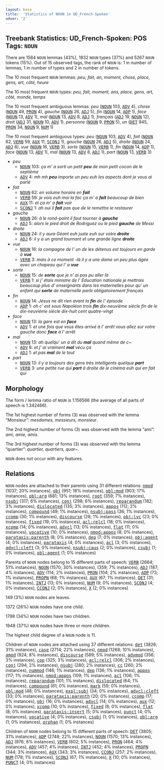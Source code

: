 ```yaml
---
layout: base
title:  'Statistics of NOUN in UD_French-Spoken'
udver: '2'
---
```


## Treebank Statistics: UD_French-Spoken: POS Tags: `NOUN`

There are 1584 `NOUN` lemmas (43%), 1832 `NOUN` types (37%) and 5267 `NOUN` tokens (15%).
Out of 15 observed tags, the rank of `NOUN` is: 1 in number of lemmas, 1 in number of types and 2 in number of tokens.

The 10 most frequent `NOUN` lemmas: <em>peu, fait, an, moment, chose, place, gens, art, côté, heure</em>

The 10 most frequent `NOUN` types:  <em>peu, fait, moment, ans, place, gens, art, côté, monde, temps</em>

The 10 most frequent ambiguous lemmas: <em>peu</em> (<tt><a href="fr_spoken-pos-NOUN.html">NOUN</a></tt> 103, <tt><a href="fr_spoken-pos-ADV.html">ADV</a></tt> 4), <em>chose</em> (<tt><a href="fr_spoken-pos-NOUN.html">NOUN</a></tt> 49, <tt><a href="fr_spoken-pos-PRON.html">PRON</a></tt> 4), <em>gauche</em> (<tt><a href="fr_spoken-pos-NOUN.html">NOUN</a></tt> 26, <tt><a href="fr_spoken-pos-ADJ.html">ADJ</a></tt> 5), <em>fin</em> (<tt><a href="fr_spoken-pos-NOUN.html">NOUN</a></tt> 14, <tt><a href="fr_spoken-pos-ADP.html">ADP</a></tt> 1), <em>face</em> (<tt><a href="fr_spoken-pos-NOUN.html">NOUN</a></tt> 13, <tt><a href="fr_spoken-pos-ADV.html">ADV</a></tt> 1), <em>mal</em> (<tt><a href="fr_spoken-pos-NOUN.html">NOUN</a></tt> 13, <tt><a href="fr_spoken-pos-ADV.html">ADV</a></tt> 8, <tt><a href="fr_spoken-pos-ADJ.html">ADJ</a></tt> 1), <em>français</em> (<tt><a href="fr_spoken-pos-ADJ.html">ADJ</a></tt> 19, <tt><a href="fr_spoken-pos-NOUN.html">NOUN</a></tt> 12), <em>droit</em> (<tt><a href="fr_spoken-pos-ADJ.html">ADJ</a></tt> 31, <tt><a href="fr_spoken-pos-NOUN.html">NOUN</a></tt> 10, <tt><a href="fr_spoken-pos-ADV.html">ADV</a></tt> 1), <em>personne</em> (<tt><a href="fr_spoken-pos-NOUN.html">NOUN</a></tt> 9, <tt><a href="fr_spoken-pos-PRON.html">PRON</a></tt> 5), <em>un</em> (<tt><a href="fr_spoken-pos-DET.html">DET</a></tt> 945, <tt><a href="fr_spoken-pos-PRON.html">PRON</a></tt> 34, <tt><a href="fr_spoken-pos-NOUN.html">NOUN</a></tt> 9, <tt><a href="fr_spoken-pos-NUM.html">NUM</a></tt> 1)

The 10 most frequent ambiguous types:  <em>peu</em> (<tt><a href="fr_spoken-pos-NOUN.html">NOUN</a></tt> 103, <tt><a href="fr_spoken-pos-ADV.html">ADV</a></tt> 4), <em>fait</em> (<tt><a href="fr_spoken-pos-NOUN.html">NOUN</a></tt> 62, <tt><a href="fr_spoken-pos-VERB.html">VERB</a></tt> 59, <tt><a href="fr_spoken-pos-AUX.html">AUX</a></tt> 11, <tt><a href="fr_spoken-pos-SCONJ.html">SCONJ</a></tt> 1), <em>gauche</em> (<tt><a href="fr_spoken-pos-NOUN.html">NOUN</a></tt> 26, <tt><a href="fr_spoken-pos-ADJ.html">ADJ</a></tt> 5), <em>droite</em> (<tt><a href="fr_spoken-pos-NOUN.html">NOUN</a></tt> 24, <tt><a href="fr_spoken-pos-ADJ.html">ADJ</a></tt> 6), <em>vue</em> (<tt><a href="fr_spoken-pos-NOUN.html">NOUN</a></tt> 16, <tt><a href="fr_spoken-pos-VERB.html">VERB</a></tt> 3), <em>sorte</em> (<tt><a href="fr_spoken-pos-NOUN.html">NOUN</a></tt> 15, <tt><a href="fr_spoken-pos-VERB.html">VERB</a></tt> 1), <em>fin</em> (<tt><a href="fr_spoken-pos-NOUN.html">NOUN</a></tt> 14, <tt><a href="fr_spoken-pos-ADP.html">ADP</a></tt> 1), <em>face</em> (<tt><a href="fr_spoken-pos-NOUN.html">NOUN</a></tt> 13, <tt><a href="fr_spoken-pos-ADV.html">ADV</a></tt> 1), <em>mal</em> (<tt><a href="fr_spoken-pos-NOUN.html">NOUN</a></tt> 13, <tt><a href="fr_spoken-pos-ADV.html">ADV</a></tt> 8, <tt><a href="fr_spoken-pos-ADJ.html">ADJ</a></tt> 1), <em>part</em> (<tt><a href="fr_spoken-pos-NOUN.html">NOUN</a></tt> 13, <tt><a href="fr_spoken-pos-VERB.html">VERB</a></tt> 3)


* <em>peu</em>
  * <tt><a href="fr_spoken-pos-NOUN.html">NOUN</a></tt> 103: <em>ça m' a sorti un petit <b>peu</b> de mon petit cocon de le septième</em>
  * <tt><a href="fr_spoken-pos-ADV.html">ADV</a></tt> 4: <em>mh mh <b>peu</b> importe un peu euh les aspects dont je vous ai parlé</em>
* <em>fait</em>
  * <tt><a href="fr_spoken-pos-NOUN.html">NOUN</a></tt> 62: <em>en volume horaire en <b>fait</b></em>
  * <tt><a href="fr_spoken-pos-VERB.html">VERB</a></tt> 59: <em>je vois euh moi la fac ça m' a <b>fait</b> beaucoup de bien</em>
  * <tt><a href="fr_spoken-pos-AUX.html">AUX</a></tt> 11: <em>et ça m' a <b>fait</b> voir</em>
  * <tt><a href="fr_spoken-pos-SCONJ.html">SCONJ</a></tt> 1: <em>ah oui il <b>fait</b> pas que de le remettre le restaurer</em>
* <em>gauche</em>
  * <tt><a href="fr_spoken-pos-NOUN.html">NOUN</a></tt> 26: <em>à le rond-point il faut tourner à <b>gauche</b></em>
  * <tt><a href="fr_spoken-pos-ADJ.html">ADJ</a></tt> 5: <em>alors le pied droit de Rodriguez ou le pied <b>gauche</b> de Messi</em>
* <em>droite</em>
  * <tt><a href="fr_spoken-pos-NOUN.html">NOUN</a></tt> 24: <em>il y aura Géant euh juste euh sur votre <b>droite</b></em>
  * <tt><a href="fr_spoken-pos-ADJ.html">ADJ</a></tt> 6: <em>il y a un grand tournant et une grande ligne <b>droite</b></em>
* <em>vue</em>
  * <tt><a href="fr_spoken-pos-NOUN.html">NOUN</a></tt> 16: <em>la compagne de l' un de les détenus est toujours en garde à <b>vue</b></em>
  * <tt><a href="fr_spoken-pos-VERB.html">VERB</a></tt> 3: <em>mais à ce moment -là il y a une dame un peu plus âgée avec un chapeau qui l' a <b>vue</b></em>
* <em>sorte</em>
  * <tt><a href="fr_spoken-pos-NOUN.html">NOUN</a></tt> 15: <em>de <b>sorte</b> que je n' ai pas pu aller là</em>
  * <tt><a href="fr_spoken-pos-VERB.html">VERB</a></tt> 1: <em>si j' étais ministre de l' Éducation nationale je mettrais beaucoup plus d' enseignants dans les maternelles pour qu' un enfant qui <b>sorte</b> de maternelle parle obligatoirement français</em>
* <em>fin</em>
  * <tt><a href="fr_spoken-pos-NOUN.html">NOUN</a></tt> 14: <em>Jésus ne dit rien avant la <b>fin</b> de l' épisode</em>
  * <tt><a href="fr_spoken-pos-ADP.html">ADP</a></tt> 1: <em>oh c' est sous Napoléon trois <b>fin</b> dix-neuvième siècle fin de le dix-neuvième siècle dix-huit cent quatre-vingt</em>
* <em>face</em>
  * <tt><a href="fr_spoken-pos-NOUN.html">NOUN</a></tt> 13: <em>la gare est en <b>face</b></em>
  * <tt><a href="fr_spoken-pos-ADV.html">ADV</a></tt> 1: <em>et une fois que vous êtes arrivé à l' arrêt vous allez sur votre gauche donc <b>face</b> à l' arrêt</em>
* <em>mal</em>
  * <tt><a href="fr_spoken-pos-NOUN.html">NOUN</a></tt> 13: <em>ah quelqu' un a dit du <b>mal</b> quand même de c~</em>
  * <tt><a href="fr_spoken-pos-ADV.html">ADV</a></tt> 8: <em>et j' ai vraiment <b>mal</b> vécu ça</em>
  * <tt><a href="fr_spoken-pos-ADJ.html">ADJ</a></tt> 1: <em>et pas <b>mal</b> de le tout</em>
* <em>part</em>
  * <tt><a href="fr_spoken-pos-NOUN.html">NOUN</a></tt> 13: <em>il y a toujours des gens très intelligents quelque <b>part</b></em>
  * <tt><a href="fr_spoken-pos-VERB.html">VERB</a></tt> 3: <em>une petite rue qui <b>part</b> à droite de le cinéma euh qui en fait qui</em>

## Morphology

The form / lemma ratio of `NOUN` is 1.156566 (the average of all parts of speech is 1.342466).

The 1st highest number of forms (3) was observed with the lemma “Monsieur”: <em>mesdames, messieurs, monsieur</em>.

The 2nd highest number of forms (3) was observed with the lemma “ami”: <em>ami, amie, amis</em>.

The 3rd highest number of forms (3) was observed with the lemma “quartier”: <em>quartier, quartiers, quar~</em>.

`NOUN` does not occur with any features.


## Relations

`NOUN` nodes are attached to their parents using 31 different relations: <tt><a href="fr_spoken-dep-nmod.html">nmod</a></tt> (1037; 20% instances), <tt><a href="fr_spoken-dep-obj.html">obj</a></tt> (951; 18% instances), <tt><a href="fr_spoken-dep-obl-mod.html">obl:mod</a></tt> (903; 17% instances), <tt><a href="fr_spoken-dep-obl-arg.html">obl:arg</a></tt> (681; 13% instances), <tt><a href="fr_spoken-dep-root.html">root</a></tt> (359; 7% instances), <tt><a href="fr_spoken-dep-nsubj.html">nsubj</a></tt> (317; 6% instances), <tt><a href="fr_spoken-dep-conj.html">conj</a></tt> (298; 6% instances), <tt><a href="fr_spoken-dep-reparandum.html">reparandum</a></tt> (182; 3% instances), <tt><a href="fr_spoken-dep-dislocated.html">dislocated</a></tt> (135; 3% instances), <tt><a href="fr_spoken-dep-appos.html">appos</a></tt> (112; 2% instances), <tt><a href="fr_spoken-dep-compound.html">compound</a></tt> (49; 1% instances), <tt><a href="fr_spoken-dep-nsubj-pass.html">nsubj:pass</a></tt> (36; 1% instances), <tt><a href="fr_spoken-dep-ccomp.html">ccomp</a></tt> (30; 1% instances), <tt><a href="fr_spoken-dep-discourse.html">discourse</a></tt> (28; 1% instances), <tt><a href="fr_spoken-dep-obj-lvc.html">obj:lvc</a></tt> (23; 0% instances), <tt><a href="fr_spoken-dep-fixed.html">fixed</a></tt> (19; 0% instances), <tt><a href="fr_spoken-dep-acl-relcl.html">acl:relcl</a></tt> (18; 0% instances), <tt><a href="fr_spoken-dep-xcomp.html">xcomp</a></tt> (14; 0% instances), <tt><a href="fr_spoken-dep-advcl.html">advcl</a></tt> (13; 0% instances), <tt><a href="fr_spoken-dep-flat.html">flat</a></tt> (11; 0% instances), <tt><a href="fr_spoken-dep-vocative.html">vocative</a></tt> (10; 0% instances), <tt><a href="fr_spoken-dep-nmod-appos.html">nmod:appos</a></tt> (8; 0% instances), <tt><a href="fr_spoken-dep-parataxis-parenth.html">parataxis:parenth</a></tt> (8; 0% instances), <tt><a href="fr_spoken-dep-dep.html">dep</a></tt> (7; 0% instances), <tt><a href="fr_spoken-dep-obj-agent.html">obj:agent</a></tt> (4; 0% instances), <tt><a href="fr_spoken-dep-parataxis.html">parataxis</a></tt> (4; 0% instances), <tt><a href="fr_spoken-dep-acl.html">acl</a></tt> (3; 0% instances), <tt><a href="fr_spoken-dep-advcl-cleft.html">advcl:cleft</a></tt> (3; 0% instances), <tt><a href="fr_spoken-dep-nsubj-caus.html">nsubj:caus</a></tt> (2; 0% instances), <tt><a href="fr_spoken-dep-csubj.html">csubj</a></tt> (1; 0% instances), <tt><a href="fr_spoken-dep-obl-agent.html">obl:agent</a></tt> (1; 0% instances)

Parents of `NOUN` nodes belong to 15 different parts of speech: <tt><a href="fr_spoken-pos-VERB.html">VERB</a></tt> (2664; 51% instances), <tt><a href="fr_spoken-pos-NOUN.html">NOUN</a></tt> (1570; 30% instances),  (359; 7% instances), <tt><a href="fr_spoken-pos-ADJ.html">ADJ</a></tt> (187; 4% instances), <tt><a href="fr_spoken-pos-ADV.html">ADV</a></tt> (114; 2% instances), <tt><a href="fr_spoken-pos-PRON.html">PRON</a></tt> (104; 2% instances), <tt><a href="fr_spoken-pos-ADP.html">ADP</a></tt> (73; 1% instances), <tt><a href="fr_spoken-pos-PROPN.html">PROPN</a></tt> (68; 1% instances), <tt><a href="fr_spoken-pos-AUX.html">AUX</a></tt> (67; 1% instances), <tt><a href="fr_spoken-pos-DET.html">DET</a></tt> (31; 1% instances), <tt><a href="fr_spoken-pos-INTJ.html">INTJ</a></tt> (13; 0% instances), <tt><a href="fr_spoken-pos-NUM.html">NUM</a></tt> (9; 0% instances), <tt><a href="fr_spoken-pos-SCONJ.html">SCONJ</a></tt> (4; 0% instances), <tt><a href="fr_spoken-pos-CCONJ.html">CCONJ</a></tt> (2; 0% instances), <tt><a href="fr_spoken-pos-X.html">X</a></tt> (2; 0% instances)

149 (3%) `NOUN` nodes are leaves.

1372 (26%) `NOUN` nodes have one child.

1798 (34%) `NOUN` nodes have two children.

1948 (37%) `NOUN` nodes have three or more children.

The highest child degree of a `NOUN` node is 11.

Children of `NOUN` nodes are attached using 37 different relations: <tt><a href="fr_spoken-dep-det.html">det</a></tt> (3826; 31% instances), <tt><a href="fr_spoken-dep-case.html">case</a></tt> (2714; 22% instances), <tt><a href="fr_spoken-dep-nmod.html">nmod</a></tt> (1268; 10% instances), <tt><a href="fr_spoken-dep-amod.html">amod</a></tt> (924; 8% instances), <tt><a href="fr_spoken-dep-discourse.html">discourse</a></tt> (589; 5% instances), <tt><a href="fr_spoken-dep-advmod.html">advmod</a></tt> (356; 3% instances), <tt><a href="fr_spoken-dep-cop.html">cop</a></tt> (325; 3% instances), <tt><a href="fr_spoken-dep-acl-relcl.html">acl:relcl</a></tt> (306; 2% instances), <tt><a href="fr_spoken-dep-conj.html">conj</a></tt> (294; 2% instances), <tt><a href="fr_spoken-dep-nsubj.html">nsubj</a></tt> (280; 2% instances), <tt><a href="fr_spoken-dep-cc.html">cc</a></tt> (260; 2% instances), <tt><a href="fr_spoken-dep-nummod.html">nummod</a></tt> (146; 1% instances), <tt><a href="fr_spoken-dep-dep.html">dep</a></tt> (136; 1% instances), <tt><a href="fr_spoken-dep-appos.html">appos</a></tt> (117; 1% instances), <tt><a href="fr_spoken-dep-nmod-appos.html">nmod:appos</a></tt> (109; 1% instances), <tt><a href="fr_spoken-dep-acl.html">acl</a></tt> (106; 1% instances), <tt><a href="fr_spoken-dep-reparandum.html">reparandum</a></tt> (101; 1% instances), <tt><a href="fr_spoken-dep-dislocated.html">dislocated</a></tt> (64; 1% instances), <tt><a href="fr_spoken-dep-compound.html">compound</a></tt> (61; 0% instances), <tt><a href="fr_spoken-dep-mark.html">mark</a></tt> (59; 0% instances), <tt><a href="fr_spoken-dep-obl-mod.html">obl:mod</a></tt> (48; 0% instances), <tt><a href="fr_spoken-dep-expl-subj.html">expl:subj</a></tt> (34; 0% instances), <tt><a href="fr_spoken-dep-advcl-cleft.html">advcl:cleft</a></tt> (33; 0% instances), <tt><a href="fr_spoken-dep-parataxis-parenth.html">parataxis:parenth</a></tt> (20; 0% instances), <tt><a href="fr_spoken-dep-ccomp.html">ccomp</a></tt> (17; 0% instances), <tt><a href="fr_spoken-dep-obj.html">obj</a></tt> (16; 0% instances), <tt><a href="fr_spoken-dep-advcl.html">advcl</a></tt> (14; 0% instances), <tt><a href="fr_spoken-dep-aux.html">aux</a></tt> (12; 0% instances), <tt><a href="fr_spoken-dep-xcomp.html">xcomp</a></tt> (10; 0% instances), <tt><a href="fr_spoken-dep-fixed.html">fixed</a></tt> (8; 0% instances), <tt><a href="fr_spoken-dep-flat.html">flat</a></tt> (8; 0% instances), <tt><a href="fr_spoken-dep-parataxis-insert.html">parataxis:insert</a></tt> (5; 0% instances), <tt><a href="fr_spoken-dep-punct.html">punct</a></tt> (4; 0% instances), <tt><a href="fr_spoken-dep-vocative.html">vocative</a></tt> (4; 0% instances), <tt><a href="fr_spoken-dep-csubj.html">csubj</a></tt> (1; 0% instances), <tt><a href="fr_spoken-dep-obl-arg.html">obl:arg</a></tt> (1; 0% instances), <tt><a href="fr_spoken-dep-orphan.html">orphan</a></tt> (1; 0% instances)

Children of `NOUN` nodes belong to 15 different parts of speech: <tt><a href="fr_spoken-pos-DET.html">DET</a></tt> (3805; 31% instances), <tt><a href="fr_spoken-pos-ADP.html">ADP</a></tt> (2748; 22% instances), <tt><a href="fr_spoken-pos-NOUN.html">NOUN</a></tt> (1570; 13% instances), <tt><a href="fr_spoken-pos-ADJ.html">ADJ</a></tt> (976; 8% instances), <tt><a href="fr_spoken-pos-VERB.html">VERB</a></tt> (602; 5% instances), <tt><a href="fr_spoken-pos-PRON.html">PRON</a></tt> (464; 4% instances), <tt><a href="fr_spoken-pos-ADV.html">ADV</a></tt> (457; 4% instances), <tt><a href="fr_spoken-pos-INTJ.html">INTJ</a></tt> (452; 4% instances), <tt><a href="fr_spoken-pos-PROPN.html">PROPN</a></tt> (344; 3% instances), <tt><a href="fr_spoken-pos-AUX.html">AUX</a></tt> (343; 3% instances), <tt><a href="fr_spoken-pos-CCONJ.html">CCONJ</a></tt> (257; 2% instances), <tt><a href="fr_spoken-pos-NUM.html">NUM</a></tt> (178; 1% instances), <tt><a href="fr_spoken-pos-SCONJ.html">SCONJ</a></tt> (67; 1% instances), <tt><a href="fr_spoken-pos-X.html">X</a></tt> (10; 0% instances), <tt><a href="fr_spoken-pos-PUNCT.html">PUNCT</a></tt> (4; 0% instances)

